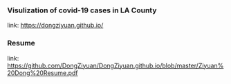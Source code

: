 ### Visulization of covid-19 cases in LA County
link: https://dongziyuan.github.io/

### Resume
link: https://github.com/DongZiyuan/DongZiyuan.github.io/blob/master/Ziyuan%20Dong%20Resume.pdf
